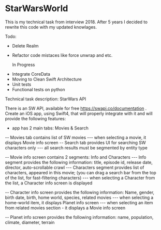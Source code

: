 # StarWarsWorld

This is my technical task from interview 2018. After 5 years I decided to rewrite this code with my updated knowlages. 

Todo: 

+ Delete Realm
+ Refactor code mistaces like force unwrap and etc.

  In Progress
- Integrate CoreData
- Moving to Clean Swift Architecture
- Unit tests
- Functional tests on python



Technical task description: 
StarWars API
 
There is an SW API, available for free https://swapi.co/documentation . Create an iOS app, using Swift4, that will properly integrate with it and will provide the following features:
 
- app has 2 main tabs: Movies & Search
 
-- Movies tab contains list of SW movies
--- when selecting a movie, it displays Movie info screen
-- Search tab provides UI for searching SW characters only
--- all search results must be segmented by entity type
 
-- Movie info screen contains 2 segments:  Info and Characters
--- Info segment provides the following information: title, episode id, release date, director, auto-scrollable crawl
--- Characters segment provides list of characters, appeared in this movie; (you can drag a search bar from the top of the list, for fast-filtering characters)
--- when selecting a Character from the list, a Character info screen is displayed
 
-- Character info screen provides the following information: Name, gender, birth date, birth, home world, species, related movies
--- when selecting a home-world item, it displays Planet info screen
--- when selecting an item from related movies section - it displays a Movie info screen
 
 
-- Planet info screen provides the following information: name, population, climate, diameter, terrain
